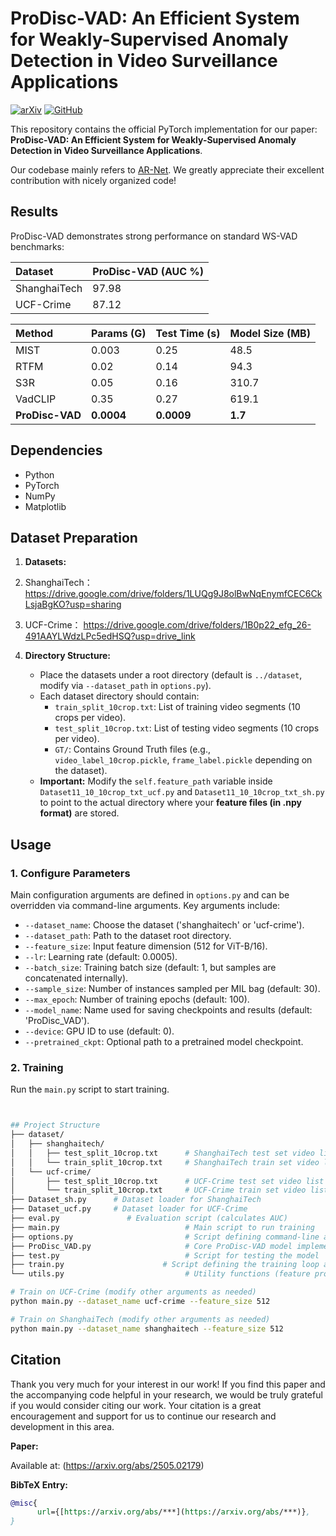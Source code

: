 # ProDisc-VAD: An Efficient System for Weakly-Supervised Anomaly Detection in Video Surveillance Applications

[![arXiv](https://img.shields.io/badge/arXiv-2505.02179-b31b1b.svg)](https://arxiv.org/abs/2505.02179)
[![GitHub](https://img.shields.io/badge/GitHub-Code-blue?logo=github)](https://github.com/modadundun/ProDisc-VAD)

This repository contains the official PyTorch implementation for our paper: **ProDisc-VAD: An Efficient System for Weakly-Supervised Anomaly Detection in Video Surveillance Applications**.

Our codebase mainly refers to [AR-Net](https://github.com/kchengiva/AR-Net). We greatly appreciate their excellent contribution with nicely organized code!

## Results

ProDisc-VAD demonstrates strong performance on standard WS-VAD benchmarks:

| Dataset     | ProDisc-VAD (AUC %) |
| :-----------  | :------------------ | 
| ShanghaiTech   |97.98 |
| UCF-Crime     | 87.12   |


| Method        | Params (G) | Test Time (s) | Model Size (MB) |
| :------------ | :--------- | :------------ | :-------------- |
| MIST | 0.003 |0.25 | 48.5 |
| RTFM | 0.02 |0.14 | 94.3 |
| S3R | 0.05 |0.16 | 310.7 |
| VadCLIP | 0.35 |0.27 | 619.1 |
| **ProDisc-VAD** | **0.0004** |**0.0009** | **1.7** |
## Dependencies

* Python
* PyTorch
* NumPy
* Matplotlib

## Dataset Preparation


1.  **Datasets:**
2.  ShanghaiTech：
https://drive.google.com/drive/folders/1LUQg9J8olBwNqEnymfCEC6CkLsjaBgKO?usp=sharing

3.  UCF-Crime：
https://drive.google.com/drive/folders/1B0p22_efg_26-491AAYLWdzLPc5edHSQ?usp=drive_link
4.  **Directory Structure:**
    * Place the datasets under a root directory (default is `../dataset`, modify via `--dataset_path` in `options.py`).
    * Each dataset directory should contain:
        * `train_split_10crop.txt`: List of training video segments (10 crops per video). 
        * `test_split_10crop.txt`: List of testing video segments (10 crops per video).
        * `GT/`: Contains Ground Truth files (e.g., `video_label_10crop.pickle`, `frame_label.pickle` depending on the dataset).
    * **Important:** Modify the `self.feature_path` variable inside `Dataset11_10_10crop_txt_ucf.py` and `Dataset11_10_10crop_txt_sh.py` to point to the actual directory where your **feature files (in .npy format)** are stored.

## Usage

### 1. Configure Parameters


Main configuration arguments are defined in `options.py` and can be overridden via command-line arguments. Key arguments include:
* `--dataset_name`: Choose the dataset ('shanghaitech' or 'ucf-crime').
* `--dataset_path`: Path to the dataset root directory.
* `--feature_size`: Input feature dimension (512 for ViT-B/16).
* `--lr`: Learning rate (default: 0.0005).
* `--batch_size`: Training batch size (default: 1, but samples are concatenated internally).
* `--sample_size`: Number of instances sampled per MIL bag (default: 30).
* `--max_epoch`: Number of training epochs (default: 100).
* `--model_name`: Name used for saving checkpoints and results (default: 'ProDisc_VAD').
* `--device`: GPU ID to use (default: 0).
* `--pretrained_ckpt`: Optional path to a pretrained model checkpoint.

### 2. Training


Run the `main.py` script to start training.

```bash


## Project Structure
├── dataset/
│   ├── shanghaitech/
│   │   ├── test_split_10crop.txt      # ShanghaiTech test set video list 
│   │   └── train_split_10crop.txt     # ShanghaiTech train set video list 
│   └── ucf-crime/
│       ├── test_split_10crop.txt      # UCF-Crime test set video list 
│       └── train_split_10crop.txt     # UCF-Crime train set video list 
├── Dataset_sh.py      # Dataset loader for ShanghaiTech
├── Dataset_ucf.py     # Dataset loader for UCF-Crime
├── eval.py               # Evaluation script (calculates AUC)
├── main.py                            # Main script to run training
├── options.py                         # Script defining command-line arguments/options
├── ProDisc_VAD.py                     # Core ProDisc-VAD model implementation (PIL, PIDE)
├── test.py                            # Script for testing the model
├── train.py                      # Script defining the training loop and losses
└── utils.py                           # Utility functions (feature processing, plotting etc.)

# Train on UCF-Crime (modify other arguments as needed)
python main.py --dataset_name ucf-crime --feature_size 512

# Train on ShanghaiTech (modify other arguments as needed)
python main.py --dataset_name shanghaitech --feature_size 512

```

## Citation

Thank you very much for your interest in our work! If you find this paper and the accompanying code helpful in your research, we would be truly grateful if you would consider citing our work. Your citation is a great encouragement and support for us to continue our research and development in this area.

**Paper:**

Available at: (https://arxiv.org/abs/2505.02179)

**BibTeX Entry:**

```bibtex
@misc{
      url={[https://arxiv.org/abs/***](https://arxiv.org/abs/***)},
}
